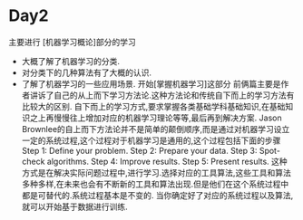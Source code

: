 # Day2
主要进行 [机器学习概论]部分的学习
- 大概了解了机器学习的分类.
- 对分类下的几种算法有了大概的认识.
- 了解了机器学习的一些应用场景.
开始[掌握机器学习]这部分
前俩篇主要是作者讲诉了自己的从上而下学习方法论.这种方法论和传统自下而上的学习方法有比较大的区别.
自下而上的学习方式,要求掌握各类基础学科基础知识,在基础知识之上再慢慢往上增加对应的机器学习理论等等,最后再到解决方案.
Jason Brownlee的自上而下方法论并不是简单的颠倒顺序,而是通过对机器学习设立一定的系统过程,这个过程对于机器学习是通用的,这个过程包括下面的步骤
Step 1: Define your problem.
Step 2: Prepare your data.
Step 3: Spot-check algorithms.
Step 4: Improve results.
Step 5: Present results.
这种方式是在解决实际问题过程中,进行学习.选择对应的工具算法,这些工具和算法多种多样,在未来也会有不断新的工具和算法出现.但是他们在这个系统过程中都是可替代的.系统过程基本是不变的.
当你确定好了对应的系统过程以及算法,就可以开始基于数据进行训练.